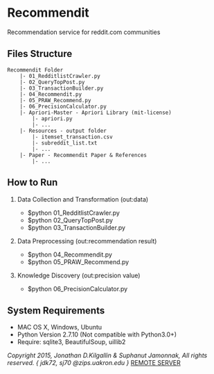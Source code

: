 # Recommendit
Recommendation service for reddit.com communities

## Files Structure 

	Recommendit Folder 	
		|- 01_RedditlistCrawler.py
		|- 02_QueryTopPost.py
		|- 03_TransactionBuilder.py
		|- 04_Recommendit.py
		|- 05_PRAW_Recommend.py
		|- 06_PrecisionCalculator.py
		|- Apriori-Master - Apriori Library (mit-license)
			|- apriori.py
			|- ...
		|- Resources - output folder
			|- itemset_transaction.csv  
			|- subreddit_list.txt
			|- ...
		|- Paper - Recommendit Paper & References 
			|- ...

## How to Run
1. Data Collection and Transformation (out:data)
	- $python 01_RedditlistCrawler.py
	- $python 02_QueryTopPost.py
	- $python 03_TransactionBuilder.py

2. Data Preprocessing (out:recommendation result)
	- $python 04_Recommendit.py
	- $python 05_PRAW_Recommend.py

3. Knowledge Discovery (out:precision value)
	- $python 06_PrecisionCalculator.py

## System Requirements
- MAC OS X, Windows, Ubuntu
- Python Version 2.7.10 (Not compatible with Python3.0+)
- Require: sqlite3, BeautifulSoup, uillib2

*Copyright 2015, Jonathan D.Kilgallin & Suphanut Jamonnak, All rights reserved. { jdk72, sj70 @zips.uakron.edu }*
[REMOTE SERVER](http://kilgallin.com/)
